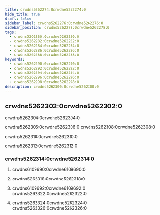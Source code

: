 ```yaml
---
title: crwdns5262274:0crwdne5262274:0
hide_title: true
draft: false
sidebar_label: crwdns5262276:0crwdne5262276:0
sidebar_position: crwdns5262278:0crwdne5262278:0
tags:
  - crwdns5262280:0crwdne5262280:0
  - crwdns5262282:0crwdne5262282:0
  - crwdns5262284:0crwdne5262284:0
  - crwdns5262286:0crwdne5262286:0
  - crwdns5262288:0crwdne5262288:0
keywords:
  - crwdns5262290:0crwdne5262290:0
  - crwdns5262292:0crwdne5262292:0
  - crwdns5262294:0crwdne5262294:0
  - crwdns5262296:0crwdne5262296:0
  - crwdns5262298:0crwdne5262298:0
description: crwdns5262300:0crwdne5262300:0
---
```


## crwdns5262302:0crwdne5262302:0

crwdns5262304:0crwdne5262304:0

crwdns5262306:0crwdne5262306:0 crwdns5262308:0crwdne5262308:0

crwdns5262310:0crwdne5262310:0

crwdns5262312:0crwdne5262312:0

### crwdns5262314:0crwdne5262314:0

1. crwdns6109690:0crwdne6109690:0

2. crwdns5262318:0crwdne5262318:0

3. crwdns6109692:0crwdne6109692:0 crwdns5262322:0crwdne5262322:0

4. crwdns5262324:0crwdne5262324:0 crwdns5262326:0crwdne5262326:0
